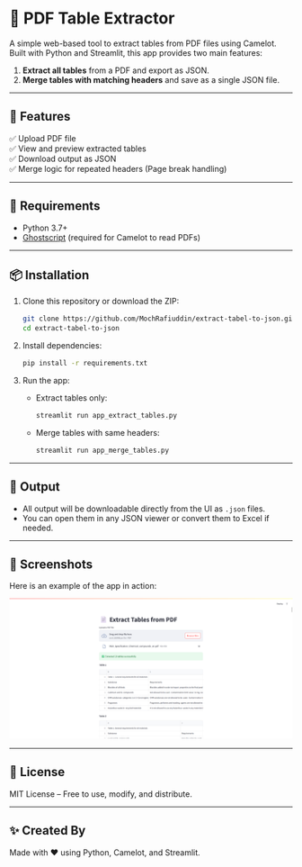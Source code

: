 # 🧾 PDF Table Extractor

A simple web-based tool to extract tables from PDF files using Camelot. Built with Python and Streamlit, this app provides two main features:

1. **Extract all tables** from a PDF and export as JSON.
2. **Merge tables with matching headers** and save as a single JSON file.

---

## 🚀 Features

✅ Upload PDF file  
✅ View and preview extracted tables  
✅ Download output as JSON  
✅ Merge logic for repeated headers (Page break handling)

---

## 🧰 Requirements

- Python 3.7+
- [Ghostscript](https://www.ghostscript.com/) (required for Camelot to read PDFs)

---

## 📦 Installation

1. Clone this repository or download the ZIP:
   ```bash
   git clone https://github.com/MochRafiuddin/extract-tabel-to-json.git
   cd extract-tabel-to-json
   ```

2. Install dependencies:
   ```bash
   pip install -r requirements.txt
   ```

3. Run the app:
   - Extract tables only:
     ```bash
     streamlit run app_extract_tables.py
     ```
   - Merge tables with same headers:
     ```bash
     streamlit run app_merge_tables.py
     ```

---

## 📁 Output

- All output will be downloadable directly from the UI as `.json` files.
- You can open them in any JSON viewer or convert them to Excel if needed.

---

## 📸 Screenshots

Here is an example of the app in action:

![Table Extractor UI](images/screenshot.png)

---

## 📃 License

MIT License – Free to use, modify, and distribute.

---

## ✨ Created By

Made with ❤️ using Python, Camelot, and Streamlit.
